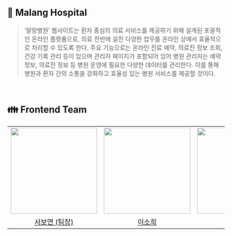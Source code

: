 ## 💉 Malang Hospital

> ‘말랑병원’ 웹사이트는 환자 중심의 의료 서비스를 제공하기 위해 설계된 포괄적인 온라인 플랫폼으로, 의료 전반에 걸친 다양한 업무를 온라인 상에서 효율적으로 처리할 수 있도록 한다. 주요 기능으로는 온라인 진료 예약, 의료진 정보 조회, 건강 기록 관리 등이 있으며 관리자 페이지가 포함되어 있어 병원 관리자는 예약정보, 의료진 정보 등 병원 운영에 필요한 다양한 데이터를 관리한다. 이를 통해 병원과 환자 간의 소통을 강화하고 효율성 있는 병원 서비스를 제공할 것이다.

<br/>

## 👪 Frontend Team

<table>
    <tr>
        <td align="center">
            <a href="https://github.com/bobo-403"><img height="200px" width="200px" src="https://avatars.githubusercontent.com/u/139124147?v=4"/></a>
        </td>
        <td align="center">
            <a href="https://github.com/baezzan"><img height="200px" width="200px" src="https://avatars.githubusercontent.com/u/139171359?v=4"/></a>
        </td>
        <td align="center">
            <a href="https://github.com/do2y"><img height="200px" width="200px" src="https://avatars.githubusercontent.com/u/162614561?v=4"/></a>
        </td>
    </tr>
    <tr>
        <td align="center">
            <a href="https://github.com/Legitgoons">서보연 (팀장)</a>
        </td>
        <td align="center">
            <a href="https://github.com/BangDori">이소희</a>
        </td>
        <td align="center">
            <a href="https://github.com/BangDori">배정현</a>
        </td>
    </tr>
</table>
